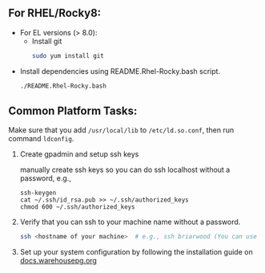 ## For RHEL/Rocky8:

  - For EL versions (> 8.0):
    - Install git
      ```bash
      sudo yum install git
      ```
  - Install dependencies using README.Rhel-Rocky.bash script.
       ```bash
       ./README.Rhel-Rocky.bash
       ```


## Common Platform Tasks:

Make sure that you add `/usr/local/lib` to `/etc/ld.so.conf`,
then run command `ldconfig`.
1. Create gpadmin and setup ssh keys

   manually create ssh keys so you can do ssh localhost without a password, e.g., 
   
   ```
   ssh-keygen
   cat ~/.ssh/id_rsa.pub >> ~/.ssh/authorized_keys
   chmod 600 ~/.ssh/authorized_keys
   ```

1. Verify that you can ssh to your machine name without a password.

   ```bash
   ssh <hostname of your machine>  # e.g., ssh briarwood (You can use `hostname` to get the hostname of your machine.)
   ```

1. Set up your system configuration by following the installation guide on [docs.warehousepg.org](https://docs.warehousepg.org)


